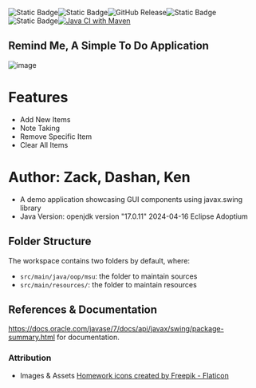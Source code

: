 ![Static Badge](https://img.shields.io/badge/GitHub-100000?style=for-the-badge&logo=github&logoColor=white)![Static Badge](https://img.shields.io/badge/Java-ED8B00?style=for-the-badge&logo=openjdk&logoColor=white)![GitHub Release](https://img.shields.io/github/v/release/KaruleanDEV/RemindMe?include_prereleases&sort=date&display_name=release&style=for-the-badge&color=%238BF8A7)![Static Badge](https://img.shields.io/github/license/KaruleanDEV/todolistapp.svg?include_&style=for-the-badge)![Static Badge](https://img.shields.io/badge/Maven-red?style=for-the-badge&label=Build%20Tool)[![Java CI with Maven](https://github.com/KaruleanDEV/RemindMe/actions/workflows/maven.yml/badge.svg)](https://github.com/KaruleanDEV/RemindMe/actions/workflows/maven.yml)



## Remind Me, A Simple To Do Application

![image](https://github.com/KaruleanDEV/todolistapp/assets/19364280/15c9c98d-fce6-436a-bba8-9e5ebdb0d7f5)

# Features
+ Add New Items
+ Note Taking
+ Remove Specific Item
+ Clear All Items

# Author: Zack, Dashan, Ken 
 * A demo application showcasing GUI components using javax.swing library
 * Java Version: openjdk version "17.0.11" 2024-04-16 Eclipse Adoptium
 
## Folder Structure

The workspace contains two folders by default, where:

- `src/main/java/oop/msu`: the folder to maintain sources
- `src/main/resources/`: the folder to maintain resources

## References & Documentation
https://docs.oracle.com/javase/7/docs/api/javax/swing/package-summary.html for documentation. 

### Attribution
* Images & Assets
<a href="https://www.flaticon.com/free-icons/homework" title="homework icons">Homework icons created by Freepik - Flaticon</a>
